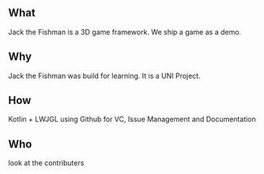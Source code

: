 ## What
Jack the Fishman is a 3D game framework.
We ship a game as a demo.

## Why
Jack the Fishman was build for learning. It is a UNI Project.

## How
Kotlin + LWJGL using Github for VC, Issue Management and Documentation

## Who
look at the contributers